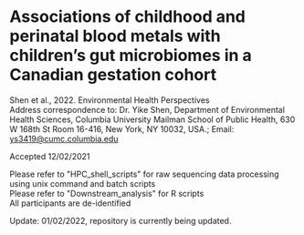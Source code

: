 # Associations of childhood and perinatal blood metals with children’s gut microbiomes in a Canadian gestation cohort
Shen et al., 2022. Environmental Health Perspectives\
Address correspondence to: Dr. Yike Shen, Department of Environmental Health Sciences, Columbia University Mailman School of Public Health, 630 W 168th St Room 16-416, New York, NY 10032, USA.; Email: ys3419@cumc.columbia.edu 

Accepted 12/02/2021

Please refer to "HPC_shell_scripts" for raw sequencing data processing using unix command and batch scripts \
Please refer to "Downstream_analysis" for R scripts \
All participants are de-identified

Update: 01/02/2022, repository is currently being updated. 


